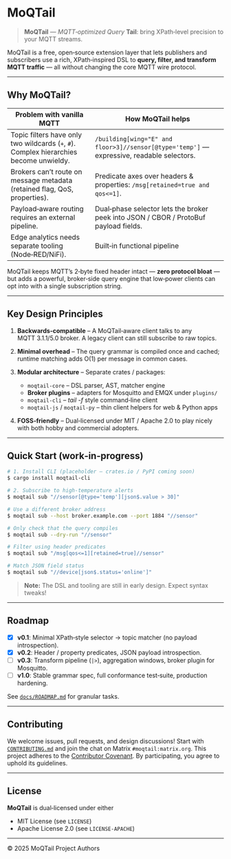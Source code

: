 # MoQTail

> **MoQTail** — *MQTT‑optimized Query* **Tail**: bring XPath‑level precision to your MQTT streams.

MoQTail is a free, open‑source extension layer that lets publishers and subscribers use a rich, XPath‑inspired DSL to **query, filter, and transform MQTT traffic** — all without changing the core MQTT wire protocol.

---

## Why MoQTail?

| Problem with vanilla MQTT | How MoQTail helps |
| --- | --- |
| Topic filters have only two wildcards (`+`, `#`). Complex hierarchies become unwieldy. | `/building[wing="E" and floor>3]//sensor[@type='temp']` — expressive, readable selectors. |
| Brokers can’t route on message metadata (retained flag, QoS, properties). | Predicate axes over headers & properties: `/msg[retained=true and qos<=1]`. |
| Payload‑aware routing requires an external pipeline. | Dual‑phase selector lets the broker peek into JSON / CBOR / ProtoBuf payload fields. |
| Edge analytics needs separate tooling (Node‑RED/NiFi). | Built‑in functional pipeline |

MoQTail keeps MQTT’s 2‑byte fixed header intact — **zero protocol bloat** — but adds a powerful, broker‑side query engine that low‑power clients can opt into with a single subscription string.

---

## Key Design Principles

1. **Backwards‑compatible** – A MoQTail‑aware client talks to any MQTT 3.1.1/5.0 broker. A legacy client can still subscribe to raw topics.
2. **Minimal overhead** – The query grammar is compiled once and cached; runtime matching adds O(1) per message in common cases.
3. **Modular architecture** – Separate crates / packages:

   * `moqtail-core` – DSL parser, AST, matcher engine
   * **Broker plugins** – adapters for Mosquitto and EMQX under `plugins/`
   * `moqtail-cli` – *tail -f* style command‑line client
   * `moqtail-js` / `moqtail-py` – thin client helpers for web & Python apps
4. **FOSS‑friendly** – Dual‑licensed under MIT / Apache 2.0 to play nicely with both hobby and commercial adopters.

---

## Quick Start (work‑in‑progress)

```bash
# 1. Install CLI (placeholder — crates.io / PyPI coming soon)
$ cargo install moqtail-cli

# 2. Subscribe to high‑temperature alerts
$ moqtail sub "//sensor[@type='temp'][json$.value > 30]"

# Use a different broker address
$ moqtail sub --host broker.example.com --port 1884 "//sensor"

# Only check that the query compiles
$ moqtail sub --dry-run "//sensor"
```

```bash
# Filter using header predicates
$ moqtail sub "/msg[qos<=1][retained=true]//sensor"

# Match JSON field status
$ moqtail sub "//device[json$.status='online']"
```


> **Note:** The DSL and tooling are still in early design. Expect syntax tweaks!

---

## Roadmap

* [x] **v0.1**: Minimal XPath‑style selector → topic matcher (no payload introspection).
* [x] **v0.2**: Header / property predicates, JSON payload introspection.
* [ ] **v0.3**: Transform pipeline (`|>`), aggregation windows, broker plugin for Mosquitto.
* [ ] **v1.0**: Stable grammar spec, full conformance test‑suite, production hardening.

See [`docs/ROADMAP.md`](docs/ROADMAP.md) for granular tasks.

---

## Contributing

We welcome issues, pull requests, and design discussions!  Start with [`CONTRIBUTING.md`](CONTRIBUTING.md) and join the chat on Matrix `#moqtail:matrix.org`.
This project adheres to the [Contributor Covenant](CODE_OF_CONDUCT.md). By participating,
you agree to uphold its guidelines.

---

## License

**MoQTail** is dual‑licensed under either

* MIT License (see `LICENSE`)
* Apache License 2.0 (see `LICENSE-APACHE`)

---

© 2025 MoQTail Project Authors
